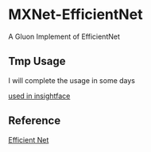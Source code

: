 # MXNet-EfficientNet
A Gluon Implement of EfficientNet

## Tmp Usage
I will complete the usage in some days

[used in insightface](https://github.com/AmigoCDT/MXNet-MobileNetV3/blob/master/README.md)

## Reference
[Efficient Net](https://arxiv.org/pdf/1905.11946.pdf)
